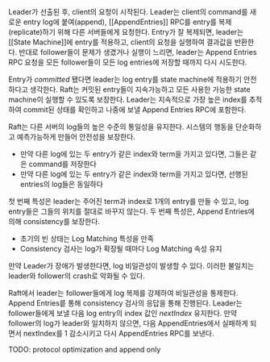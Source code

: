 Leader가 선출된 후, client의 요청이 시작된다. Leader는 client의 command를 새로운 entry log에 붙여(append), [[AppendEntries]] RPC를 entry를 복제(replicate)하기 위해 다른 서버들에게 요청한다.
Entry가 잘 복제되면, leader는 [[State Machine]]에 entry를 적용하고, client의 요청을 실행하여 결과값을 반환한다.
반대로 follower들이 문제가 생겼거나 실행이 느리면, leader는 Append Entries RPC 요청을 모든 follower들이 모든 log entries에 저장할 때까지 다시 시도한다.

Entry가 _committed_ 됐다면 leader는 log entry를 state machine에 적용하기 안전하다고 생각한다. Raft는 커밋된 entry들이 지속가능하고 모든 사용한 가능한 state machine이 실행할 수 있도록 보장한다.
Leader는 지속적으로 가장 높은 index를 추적하여 commit된 상태를 확인하고 나중에 보낼 Append Entries RPC에 포함한다.

Raft는 다른 서버의 log들의 높은 수준의 통일성을 유지한다. 시스템의 행동을 단순화하고 예측가능하게 만들어 안전성을 보장한다.
- 만약 다른 log에 있는 두 entry가 같은 index와 term을 가지고 있다면, 그들은 같은 command를 저장한다
- 만약 다른 log에 있는 두 entry가 같은 index와 term을 가지고 있다면, 선행된 entries의 log들은 동일하다

첫 번째 특성은 leader는 주어진 term과 index로 1개의 entry를 만들 수 있고, log entry들은 그들의 위치를 절대로 바꾸지 않는다. 두 번째 특성은, Append Entries에 의해 consistency를 보장한다.
- 초기의 빈 상태는 Log Matching 특성을 만족
- Consistency 검사는 log가 확장될 때마다 Log Matching 속성 유지

만약 Leader가 장애가 발생한다면, log 비일관성이 발생할 수 있다. 이러한 불일치는 leader와 follower의 crash로 악화될 수 있다.

Raft에서 leader는 follower들에게 log 복제를 강제하여 비일관성을 통제한다.
Append Entries릍 통해 consistency 검사의 응답을 통해 진행된다. Leader는 follower들에게 보낼 다음 log entry의 index 값인 _nextIndex_ 유지한다.
만약 follower의 log가 leader와 일치하지 않으면, 다음 AppendEntries에서 실패하게 되면서 nextIndex를 1 감소시키고 다시 AppendEntries RPC를 보낸다.

TODO: protocol optimization and append only
